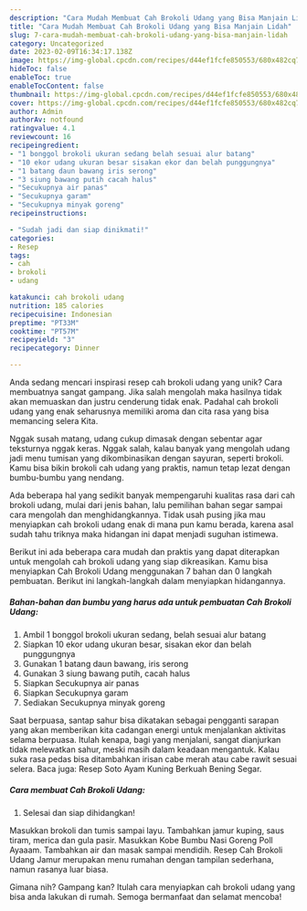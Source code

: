 ```yaml
---
description: "Cara Mudah Membuat Cah Brokoli Udang yang Bisa Manjain Lidah"
title: "Cara Mudah Membuat Cah Brokoli Udang yang Bisa Manjain Lidah"
slug: 7-cara-mudah-membuat-cah-brokoli-udang-yang-bisa-manjain-lidah
category: Uncategorized
date: 2023-02-09T16:34:17.138Z
image: https://img-global.cpcdn.com/recipes/d44ef1fcfe850553/680x482cq70/cah-brokoli-udang-foto-resep-utama.jpg
hideToc: false
enableToc: true
enableTocContent: false
thumbnail: https://img-global.cpcdn.com/recipes/d44ef1fcfe850553/680x482cq70/cah-brokoli-udang-foto-resep-utama.jpg
cover: https://img-global.cpcdn.com/recipes/d44ef1fcfe850553/680x482cq70/cah-brokoli-udang-foto-resep-utama.jpg
author: Admin
authorAv: notfound
ratingvalue: 4.1
reviewcount: 16
recipeingredient:
- "1 bonggol brokoli ukuran sedang belah sesuai alur batang"
- "10 ekor udang ukuran besar sisakan ekor dan belah punggungnya"
- "1 batang daun bawang iris serong"
- "3 siung bawang putih cacah halus"
- "Secukupnya air panas"
- "Secukupnya garam"
- "Secukupnya minyak goreng"
recipeinstructions:

- "Sudah jadi dan siap dinikmati!"
categories:
- Resep
tags:
- cah
- brokoli
- udang

katakunci: cah brokoli udang 
nutrition: 185 calories
recipecuisine: Indonesian
preptime: "PT33M"
cooktime: "PT57M"
recipeyield: "3"
recipecategory: Dinner

---
```





Anda sedang mencari inspirasi resep cah brokoli udang yang unik? Cara membuatnya sangat gampang. Jika salah mengolah maka hasilnya tidak akan memuaskan dan justru cenderung tidak enak. Padahal cah brokoli udang yang enak seharusnya memiliki aroma dan cita rasa yang bisa memancing selera Kita.





Nggak susah matang, udang cukup dimasak dengan sebentar agar teksturnya nggak keras. Nggak salah, kalau banyak yang mengolah udang jadi menu tumisan yang dikombinasikan dengan sayuran, seperti brokoli. Kamu bisa bikin brokoli cah udang yang praktis, namun tetap lezat dengan bumbu-bumbu yang nendang.

Ada beberapa hal yang sedikit banyak mempengaruhi kualitas rasa dari cah brokoli udang, mulai dari jenis bahan, lalu pemilihan bahan segar sampai cara mengolah dan menghidangkannya. Tidak usah pusing jika mau menyiapkan cah brokoli udang enak di mana pun kamu berada, karena asal sudah tahu triknya maka hidangan ini dapat menjadi suguhan istimewa.






Berikut ini ada beberapa cara mudah dan praktis yang dapat diterapkan untuk mengolah cah brokoli udang yang siap dikreasikan. Kamu bisa menyiapkan Cah Brokoli Udang menggunakan 7 bahan dan 0 langkah pembuatan. Berikut ini langkah-langkah dalam menyiapkan hidangannya.

<!--inarticleads1-->

##### Bahan-bahan dan bumbu yang harus ada untuk pembuatan Cah Brokoli Udang:

1. Ambil 1 bonggol brokoli ukuran sedang, belah sesuai alur batang
1. Siapkan 10 ekor udang ukuran besar, sisakan ekor dan belah punggungnya
1. Gunakan 1 batang daun bawang, iris serong
1. Gunakan 3 siung bawang putih, cacah halus
1. Siapkan Secukupnya air panas
1. Siapkan Secukupnya garam
1. Sediakan Secukupnya minyak goreng


Saat berpuasa, santap sahur bisa dikatakan sebagai pengganti sarapan yang akan memberikan kita cadangan energi untuk menjalankan aktivitas selama berpuasa. Itulah kenapa, bagi yang menjalani, sangat dianjurkan tidak melewatkan sahur, meski masih dalam keadaan mengantuk. Kalau suka rasa pedas bisa ditambahkan irisan cabe merah atau cabe rawit sesuai selera. Baca juga: Resep Soto Ayam Kuning Berkuah Bening Segar. 

<!--inarticleads2-->

##### Cara membuat Cah Brokoli Udang:


1. Selesai dan siap dihidangkan!

Masukkan brokoli dan tumis sampai layu. Tambahkan jamur kuping, saus tiram, merica dan gula pasir. Masukkan Kobe Bumbu Nasi Goreng Poll Ayaaam. Tambahkan air dan masak sampai mendidih. Resep Cah Brokoli Udang Jamur merupakan menu rumahan dengan tampilan sederhana, namun rasanya luar biasa. 

Gimana nih? Gampang kan? Itulah cara menyiapkan cah brokoli udang yang bisa anda lakukan di rumah. Semoga bermanfaat dan selamat mencoba!
